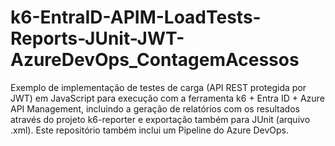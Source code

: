 # k6-EntraID-APIM-LoadTests-Reports-JUnit-JWT-AzureDevOps_ContagemAcessos
Exemplo de implementação de testes de carga (API REST protegida por JWT) em JavaScript para execução com a ferramenta k6 + Entra ID + Azure API Management, incluindo a geração de relatórios com os resultados através do projeto k6-reporter e exportação também para JUnit (arquivo .xml). Este repositório também inclui um Pipeline do Azure DevOps.
